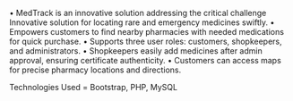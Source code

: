 •	MedTrack is an innovative solution addressing the critical challenge Innovative solution for    locating rare and emergency medicines swiftly.
•	Empowers customers to find nearby pharmacies with needed medications for quick purchase.
•	Supports three user roles: customers, shopkeepers, and administrators.
•	Shopkeepers easily add medicines after admin approval, ensuring certificate authenticity.
•	Customers can access maps for precise pharmacy locations and directions.

Technologies Used = Bootstrap, PHP, MySQL
